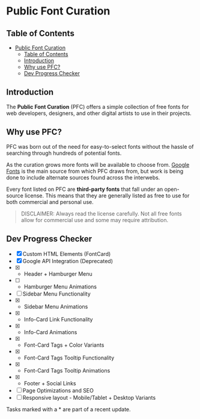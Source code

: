 # Public Font Curation

## Table of Contents
- [Public Font Curation](#public-font-curation)
  - [Table of Contents](#table-of-contents)
  - [Introduction](#introduction)
  - [Why use PFC?](#why-use-pfc)
  - [Dev Progress Checker](#dev-progress-checker)

## Introduction
The **Public Font Curation** (PFC) offers a simple collection of free fonts for web developers, designers, and other digital artists to use in their projects.

## Why use PFC?
PFC was born out of the need for easy-to-select fonts without the hassle of searching through hundreds of potential fonts.

As the curation grows more fonts will be available to choose from. [Google Fonts](https://fonts.google.com/) is the main source from which PFC draws from, but work is being done to include alternate sources found across the interwebs.

Every font listed on PFC are **third-party fonts** that fall under an open-source license. This means that they are generally listed as free to use for both commercial and personal use. 

> DISCLAIMER: Always read the license carefully. Not all free fonts allow for commercial use and some may require attribution.

## Dev Progress Checker
- [x] Custom HTML Elements (FontCard)
- [x] Google API Integration (Deprecated)
- [x] * Header + Hamburger Menu
- [ ] * Hamburger Menu Animations
- [ ] Sidebar Menu Functionality
- [x] * Sidebar Menu Animations
- [x] * Info-Card Link Functionality
- [x] * Info-Card Animations
- [x] * Font-Card Tags + Color Variants
- [x] * Font-Card Tags Tooltip Functionality
- [x] * Font-Card Tags Tooltip Animations
- [x] * Footer + Social Links
- [ ] Page Optimizations and SEO
- [ ] Responsive layout - Mobile/Tablet + Desktop Variants

Tasks marked with a * are part of a recent update.